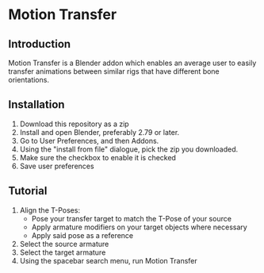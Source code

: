 # Motion Transfer

## Introduction

Motion Transfer is a Blender addon which enables an average user to easily transfer animations between similar rigs that have different bone orientations.

## Installation

1. Download this repository as a zip
2. Install and open Blender, preferably 2.79 or later.
2. Go to User Preferences, and then Addons.
3. Using the "install from file" dialogue, pick the zip you downloaded.
4. Make sure the checkbox to enable it is checked
5. Save user preferences

## Tutorial

1. Align the T-Poses:
	* Pose your transfer target to match the T-Pose of your source
	* Apply armature modifiers on your target objects where necessary
	* Apply said pose as a reference
2. Select the source armature
3. Select the target armature
4. Using the spacebar search menu, run Motion Transfer